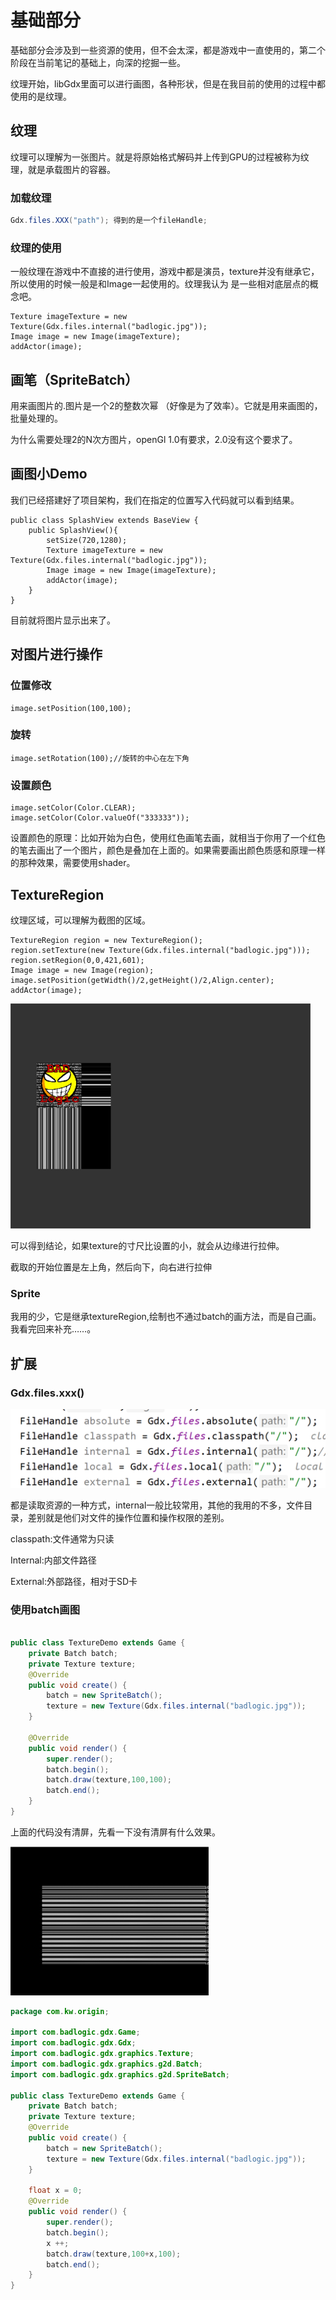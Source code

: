 # 基础部分

基础部分会涉及到一些资源的使用，但不会太深，都是游戏中一直使用的，第二个阶段在当前笔记的基础上，向深的挖掘一些。

纹理开始，libGdx里面可以进行画图，各种形状，但是在我目前的使用的过程中都使用的是纹理。

## 纹理

纹理可以理解为一张图片。就是将原始格式解码并上传到GPU的过程被称为纹理，就是承载图片的容器。

### 加载纹理

```java
Gdx.files.XXX("path"); 得到的是一个fileHandle;
```

### 纹理的使用

一般纹理在游戏中不直接的进行使用，游戏中都是演员，texture并没有继承它，所以使用的时候一般是和Image一起使用的。纹理我认为 是一些相对底层点的概念吧。

```
Texture imageTexture = new Texture(Gdx.files.internal("badlogic.jpg"));
Image image = new Image(imageTexture);
addActor(image);
```

## 画笔（SpriteBatch）

用来画图片的.图片是一个2的整数次幂 （好像是为了效率）。它就是用来画图的，批量处理的。

为什么需要处理2的N次方图片，openGl 1.0有要求，2.0没有这个要求了。

## 画图小Demo

我们已经搭建好了项目架构，我们在指定的位置写入代码就可以看到结果。

```
public class SplashView extends BaseView {
    public SplashView(){
        setSize(720,1280);
        Texture imageTexture = new Texture(Gdx.files.internal("badlogic.jpg"));
        Image image = new Image(imageTexture);
        addActor(image);
    }
}
```

目前就将图片显示出来了。

## 对图片进行操作

### 位置修改

```
image.setPosition(100,100);
```

### 旋转

```
image.setRotation(100);//旋转的中心在左下角
```

### 设置颜色

```
image.setColor(Color.CLEAR);
image.setColor(Color.valueOf("333333"));
```

设置颜色的原理：比如开始为白色，使用红色画笔去画，就相当于你用了一个红色的笔去画出了一个图片，颜色是叠加在上面的。如果需要画出颜色质感和原理一样的那种效果，需要使用shader。

## TextureRegion

纹理区域，可以理解为截图的区域。

```
TextureRegion region = new TextureRegion();
region.setTexture(new Texture(Gdx.files.internal("badlogic.jpg")));
region.setRegion(0,0,421,601);
Image image = new Image(region);
image.setPosition(getWidth()/2,getHeight()/2,Align.center);
addActor(image);
```

<img src="images/image-20201017161415141.png" alt="image-20201017161415141" style="zoom:50%;" />

可以得到结论，如果texture的寸尺比设置的小，就会从边缘进行拉伸。

截取的开始位置是左上角，然后向下，向右进行拉伸

### Sprite

我用的少，它是继承textureRegion,绘制也不通过batch的画方法，而是自己画。我看完回来补充……。

## 扩展

### Gdx.files.xxx()

<img src="images/image-20201017150122964.png" alt="image-20201017150122964" style="zoom:50%;" />



都是读取资源的一种方式，internal一般比较常用，其他的我用的不多，文件目录，差别就是他们对文件的操作位置和操作权限的差别。

classpath:文件通常为只读

Internal:内部文件路径

External:外部路径，相对于SD卡

### 使用batch画图

```java

public class TextureDemo extends Game {
    private Batch batch;
    private Texture texture;
    @Override
    public void create() {
        batch = new SpriteBatch();
        texture = new Texture(Gdx.files.internal("badlogic.jpg"));
    }

    @Override
    public void render() {
        super.render();
        batch.begin();
        batch.draw(texture,100,100);
        batch.end();
    }
}

```

上面的代码没有清屏，先看一下没有清屏有什么效果。

<img src="images/image-20201017155837660.png" alt="image-20201017155837660" style="zoom:33%;" />

```java
package com.kw.origin;

import com.badlogic.gdx.Game;
import com.badlogic.gdx.Gdx;
import com.badlogic.gdx.graphics.Texture;
import com.badlogic.gdx.graphics.g2d.Batch;
import com.badlogic.gdx.graphics.g2d.SpriteBatch;

public class TextureDemo extends Game {
    private Batch batch;
    private Texture texture;
    @Override
    public void create() {
        batch = new SpriteBatch();
        texture = new Texture(Gdx.files.internal("badlogic.jpg"));
    }

    float x = 0;
    @Override
    public void render() {
        super.render();
        batch.begin();
        x ++;
        batch.draw(texture,100+x,100);
        batch.end();
    }
}

```




















